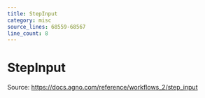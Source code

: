 ```yaml
---
title: StepInput
category: misc
source_lines: 68559-68567
line_count: 8
---
```


# StepInput
Source: https://docs.agno.com/reference/workflows_2/step_input



<Snippet file="step-input.mdx" />


